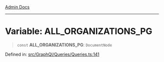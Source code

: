 [Admin Docs](/)

***

# Variable: ALL\_ORGANIZATIONS\_PG

> `const` **ALL\_ORGANIZATIONS\_PG**: `DocumentNode`

Defined in: [src/GraphQl/Queries/Queries.ts:141](https://github.com/PalisadoesFoundation/talawa-admin/blob/main/src/GraphQl/Queries/Queries.ts#L141)
